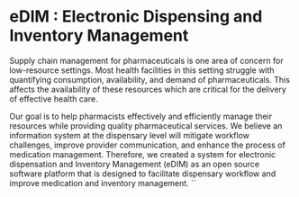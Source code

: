 # eDIM : Electronic Dispensing and Inventory Management

Supply chain management for pharmaceuticals is one area of concern for low-resource settings. Most health facilities in this setting struggle with quantifying consumption, availability, and demand of pharmaceuticals. This affects the availability of these resources which are critical for the delivery of effective health care. 
 
 Our goal is to help pharmacists effectively and efficiently manage their resources 
  while providing quality pharmaceutical services. We believe an information
  system at the dispensary level will mitigate workflow challenges, improve provider communication, and enhance the process of medication 
  management. Therefore, we created a system for electronic dispensation and Inventory Management (eDIM) as an open source software 
  platform that is designed to facilitate dispensary workflow and improve medication and inventory management.
``